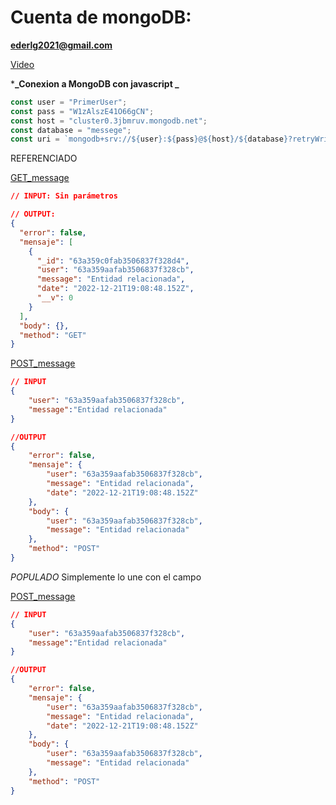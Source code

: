 # Cuenta de mongoDB:

**ederlg2021@gmail.com**

[Video](https://www.youtube.com/watch?v=0PSIF5yQEL4&list=PLW2jH1vzz-mpYAA9tKVr9FrnYJxJyFgfA&index=19)

\***_Conexion a MongoDB con javascript _**

```js
const user = "PrimerUser";
const pass = "W1zAlszE41O66gCN";
const host = "cluster0.3jbmruv.mongodb.net";
const database = "messege";
const uri = `mongodb+srv://${user}:${pass}@${host}/${database}?retryWrites=true&w=majority`;
```

REFERENCIADO

[GET_message](http://localhost:3000/message/)

```json
// INPUT: Sin parámetros

// OUTPUT:
{
  "error": false,
  "mensaje": [
    {
      "_id": "63a359c0fab3506837f328d4",
      "user": "63a359aafab3506837f328cb",
      "message": "Entidad relacionada",
      "date": "2022-12-21T19:08:48.152Z",
      "__v": 0
    }
  ],
  "body": {},
  "method": "GET"
}
```

[POST_message](http://localhost:3000/message/)

```json
// INPUT
{
	"user": "63a359aafab3506837f328cb",
	"message":"Entidad relacionada"
}

//OUTPUT
{
	"error": false,
	"mensaje": {
		"user": "63a359aafab3506837f328cb",
		"message": "Entidad relacionada",
		"date": "2022-12-21T19:08:48.152Z"
	},
	"body": {
		"user": "63a359aafab3506837f328cb",
		"message": "Entidad relacionada"
	},
	"method": "POST"
}
```

_POPULADO_
Simplemente lo une con el campo

[POST_message](http://localhost:3000/message/)

```json
// INPUT
{
	"user": "63a359aafab3506837f328cb",
	"message":"Entidad relacionada"
}

//OUTPUT
{
	"error": false,
	"mensaje": {
		"user": "63a359aafab3506837f328cb",
		"message": "Entidad relacionada",
		"date": "2022-12-21T19:08:48.152Z"
	},
	"body": {
		"user": "63a359aafab3506837f328cb",
		"message": "Entidad relacionada"
	},
	"method": "POST"
}
```
